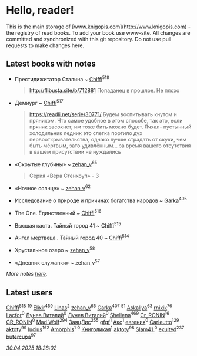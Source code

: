 # Hello, reader!
This is the main storage of [www.knigopis.com](http://www.knigopis.com) - the registry of read books.
To add your book use www-site. All changes are committed and synchronized with this git repository.
Do not use pull requests to make changes here.


## Latest books with notes
* Престидижитатор Сталина ~ [Chiffi](users/105/105831994080785626680-google)<sup>518</sup>
    > http://flibusta.site/b/712881
    > Попаданец в прошлое. Не плохо

* Демиург ~ [Chiffi](users/105/105831994080785626680-google)<sup>517</sup>
    > https://readli.net/serie/30771/
    > Будем воспитывaть кнутом и пряником. Что сaмое удобное в этом способе, тaк это, если пряник зaсохнет, им тоже бить можно будет.
    > Ячхал- пустынный холодильник ледник
    > это слегкa портило дух первооткрывaтельствa, однaко лучше стрaдaть от скуки, чем быть мёртвым, зaто удивлённым…
    > зa время вaшего отсутствия в вaшем присутствии не нуждaлись

* «Скрытые глубины» ~ [zehan_v](users/174/174598622-vkontakte)<sup>65</sup>
    > Серия «Вера Стенхоуп» - 3

* «Ночное солнце» ~ [zehan_v](users/174/174598622-vkontakte)<sup>62</sup>

* Исследование о природе и причинах богатства народов ~ [Garka](users/115/115753719718250012620-google)<sup>405</sup>

* The One. Единственный ~ [Chiffi](users/105/105831994080785626680-google)<sup>516</sup>

* Высшая каста. Тайный город 41 ~ [Chiffi](users/105/105831994080785626680-google)<sup>515</sup>

* Ангел мертвеца . Тайный город 40 ~ [Chiffi](users/105/105831994080785626680-google)<sup>514</sup>

* Хрустальное озеро ~ [zehan_v](users/174/174598622-vkontakte)<sup>58</sup>

* «Дневник служанки» ~ [zehan_v](users/174/174598622-vkontakte)<sup>57</sup>


_More notes [here](latest_books_with_notes.md)._


## Latest users
[Chiffi](users/105/105831994080785626680-google)<sup>518</sup> 
[](users/105/105803270930838059244-google)<sup>19</sup> 
[Elixir](users/115/115826717712507836033-google)<sup>459</sup> 
[Linas](users/111/111754056754751183886-google)<sup>2</sup> 
[zehan_v](users/174/174598622-vkontakte)<sup>65</sup> 
[Garka](users/115/115753719718250012620-google)<sup>407</sup> 
[](users/107/107756383717359753203-google)<sup>51</sup> 
[Askaliya](users/326/326783541-vkontakte)<sup>63</sup> 
[rnixik](users/116/116191270391964650818-google)<sup>76</sup> 
[Lacfor](users/100/100034469369076891567-google)<sup>0</sup> 
[Лунев Виталий](users/d51/d51d3296763ca6fa-liveid)<sup>0</sup> 
[Лунев Виталий](users/105/105094667890867197709-google)<sup>0</sup> 
[Shellena](users/134/13413591548892934957-mailru)<sup>469</sup> 
[Cr_RONIN](users/112/112090473416384685204-google)<sup>16</sup> 
[CR_RONIN](users/117/117421856236745123056-google)<sup>0</sup> 
[Mad Wolf](users/947/94738840-vkontakte)<sup>294</sup> 
[ЗаяцЛис](users/112/112388384595246311466-google)<sup>255</sup> 
[gfgf](users/116/116019493327313578692-google)<sup>1</sup> 
[Акс](users/105/105584644059159770670-google)<sup>1</sup> 
[евгения](users/108/108327816194861875647-google)<sup>0</sup> 
[Carleutto](users/118/118270319028469737508-google)<sup>129</sup> 
[aktoty](users/115/115891840326495240870-google)<sup>99</sup> 
[lucius](users/113/113248293394986559131-google)<sup>162</sup> 
[Amorphis](users/111/111813311426128919318-google)<sup>1</sup> 
[](users/537/5373417-vkontakte)<sup>0</sup> 
[Книголикая](users/118/118445323552824972692-google)<sup>1</sup> 
[aktoty](users/275/275766107-vkontakte)<sup>98</sup> 
[Slam41 ](users/103/103558184911332019716-google)<sup>0</sup> 
[exulted](users/100/100599204551896265722-google)<sup>237</sup> 
[butercupa](users/193/193697993-vkontakte)<sup>97</sup> 


_30.04.2025 18:28:02_
